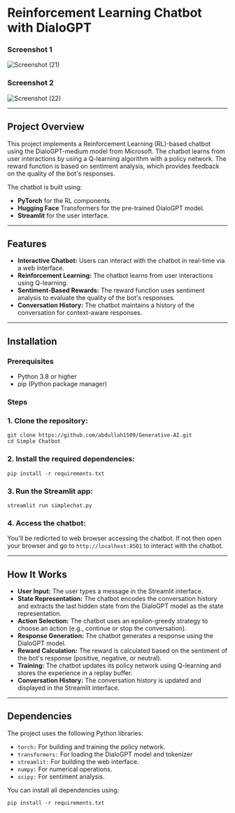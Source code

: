 # Reinforcement Learning Chatbot with DialoGPT

### Screenshot 1
![Screenshot (21)](https://github.com/user-attachments/assets/acc0982a-6046-4590-8b9f-9023f9b88228)

### Screenshot 2
![Screenshot (22)](https://github.com/user-attachments/assets/c273059c-1541-44c6-8a8b-fc05dbafedc0)

---

## Project Overview
This project implements a Reinforcement Learning (RL)-based chatbot using the DialoGPT-medium model from Microsoft. The chatbot learns from user interactions by using a Q-learning algorithm with a policy network. The reward function is based on sentiment analysis, which provides feedback on the quality of the bot's responses.

The chatbot is built using:
* **PyTorch** for the RL components.
* **Hugging Face** Transformers for the pre-trained DialoGPT model.
* **Streamlit** for the user interface.

---

## Features
* **Interactive Chatbot:** Users can interact with the chatbot in real-time via a web interface.
* **Reinforcement Learning:** The chatbot learns from user interactions using Q-learning.
* **Sentiment-Based Rewards:** The reward function uses sentiment analysis to evaluate the quality of the bot's responses.
* **Conversation History:** The chatbot maintains a history of the conversation for context-aware responses.
---

## Installation

### Prerequisites
* Python 3.8 or higher
* pip (Python package manager)

### Steps

### 1. Clone the repository:
```
git clone https://github.com/abdullah1509/Generative-AI.git
cd Simple Chatbot
```

### 2. Install the required dependencies:
```
pip install -r requirements.txt
```

### 3. Run the Streamlit app:
```
streamlit run simplechat.py
```

### 4. Access the chatbot:
You'll be redicrted to web browser accessing the chatbot. If not then open your browser and go to ```http://localhost:8501``` to interact with the chatbot.


---

## How It Works
* **User Input:** The user types a message in the Streamlit interface.
* **State Representation:** The chatbot encodes the conversation history and extracts the last hidden state from the DialoGPT model as the state representation.
* **Action Selection:** The chatbot uses an epsilon-greedy strategy to choose an action (e.g., continue or stop the conversation).
* **Response Generation:** The chatbot generates a response using the DialoGPT model.
* **Reward Calculation:** The reward is calculated based on the sentiment of the bot's response (positive, negative, or neutral).
* **Training:** The chatbot updates its policy network using Q-learning and stores the experience in a replay buffer.
* **Conversation History:** The conversation history is updated and displayed in the Streamlit interface.
___

## Dependencies
The project uses the following Python libraries:
* ```torch:``` For building and training the policy network.
* ```transformers:``` For loading the DialoGPT model and tokenizer
* ```streamlit:``` For building the web interface.
* ```numpy:``` For numerical operations.
* ```scipy:``` For sentiment analysis.

You can install all dependencies using:
```
pip install -r requirements.txt
```

